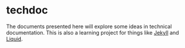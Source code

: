 # techdoc

The documents presented here will explore some ideas in technical documentation.
This is also a learning project for things like [Jekyll](https://jekyllrb.com/) and [Liquid](https://shopify.github.io/liquid/).
